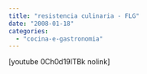 ```yaml
---
title: "resistencia culinaria - FLG"
date: "2008-01-18"
categories: 
  - "cocina-e-gastronomia"
---
```


\[youtube 0Ch0d19lTBk nolink\]
